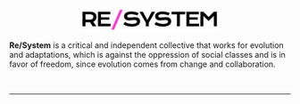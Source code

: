 <br>

<p align="center">
  <img src="https://github.com/resystem/.github/blob/master/assets/brand/full-logo.png" width="250" alt="Re/System">
</p>

<p>
<strong>Re/System</strong> is a critical and independent collective that works for evolution and adaptations, which is against the oppression of social classes and is in favor of freedom, since evolution comes from change and collaboration.
</p>

<br>

---

<br>